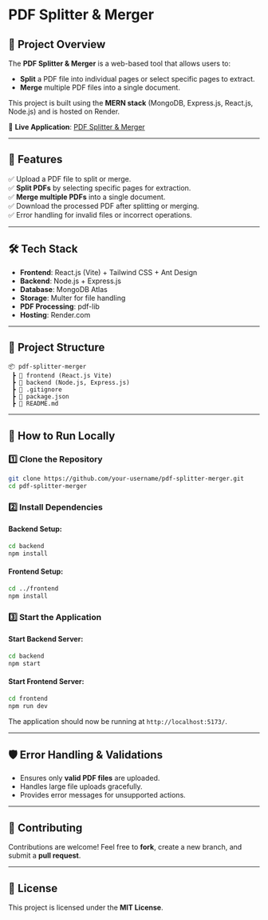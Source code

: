 # PDF Splitter & Merger

## 📌 Project Overview
The **PDF Splitter & Merger** is a web-based tool that allows users to:
- **Split** a PDF file into individual pages or select specific pages to extract.
- **Merge** multiple PDF files into a single document.

This project is built using the **MERN stack** (MongoDB, Express.js, React.js, Node.js) and is hosted on Render.

🔗 **Live Application**: [PDF Splitter & Merger](https://pdf-splitter-merger.onrender.com)

---

## 🚀 Features
✅ Upload a PDF file to split or merge.<br>
✅ **Split PDFs** by selecting specific pages for extraction.<br>
✅ **Merge multiple PDFs** into a single document.<br>
✅ Download the processed PDF after splitting or merging.<br>
✅ Error handling for invalid files or incorrect operations.<br>

---

## 🛠️ Tech Stack
- **Frontend**: React.js (Vite) + Tailwind CSS + Ant Design
- **Backend**: Node.js + Express.js
- **Database**: MongoDB Atlas
- **Storage**: Multer for file handling
- **PDF Processing**: pdf-lib
- **Hosting**: Render.com

---

## 📂 Project Structure
```
📦 pdf-splitter-merger
 ┣ 📂 frontend (React.js Vite)
 ┣ 📂 backend (Node.js, Express.js)
 ┣ 📜 .gitignore
 ┣ 📜 package.json
 ┣ 📜 README.md
```

---

## 📖 How to Run Locally

### 1️⃣ Clone the Repository
```bash
git clone https://github.com/your-username/pdf-splitter-merger.git
cd pdf-splitter-merger
```

### 2️⃣ Install Dependencies
#### Backend Setup:
```bash
cd backend
npm install
```
#### Frontend Setup:
```bash
cd ../frontend
npm install
```

### 3️⃣ Start the Application
#### Start Backend Server:
```bash
cd backend
npm start
```
#### Start Frontend Server:
```bash
cd frontend
npm run dev
```

The application should now be running at `http://localhost:5173/`.

---

## 🛡️ Error Handling & Validations
- Ensures only **valid PDF files** are uploaded.
- Handles large file uploads gracefully.
- Provides error messages for unsupported actions.

---

## 🤝 Contributing
Contributions are welcome! Feel free to **fork**, create a new branch, and submit a **pull request**.

---

## 📜 License
This project is licensed under the **MIT License**.
